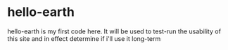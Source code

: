 # hello-earth
hello-earth is my first code here. It will be used to test-run the usability of this site and in effect determine if i'll use it long-term
